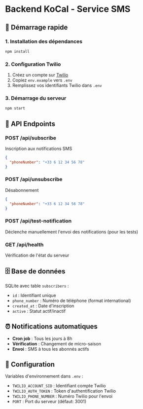 # Backend KoCal - Service SMS

## 🚀 Démarrage rapide

### 1. Installation des dépendances
```bash
npm install
```

### 2. Configuration Twilio
1. Créez un compte sur [Twilio](https://www.twilio.com/)
2. Copiez `env.example` vers `.env`
3. Remplissez vos identifiants Twilio dans `.env`

### 3. Démarrage du serveur
```bash
npm start
```

## 📱 API Endpoints

### POST /api/subscribe
Inscription aux notifications SMS
```json
{
  "phoneNumber": "+33 6 12 34 56 78"
}
```

### POST /api/unsubscribe
Désabonnement
```json
{
  "phoneNumber": "+33 6 12 34 56 78"
}
```

### POST /api/test-notification
Déclenche manuellement l'envoi des notifications (pour les tests)

### GET /api/health
Vérification de l'état du serveur

## 🗄️ Base de données

SQLite avec table `subscribers` :
- `id` : Identifiant unique
- `phone_number` : Numéro de téléphone (format international)
- `created_at` : Date d'inscription
- `active` : Statut actif/inactif

## ⏰ Notifications automatiques

- **Cron job** : Tous les jours à 8h
- **Vérification** : Changement de micro-saison
- **Envoi** : SMS à tous les abonnés actifs

## 🔧 Configuration

Variables d'environnement dans `.env` :
- `TWILIO_ACCOUNT_SID` : Identifiant compte Twilio
- `TWILIO_AUTH_TOKEN` : Token d'authentification Twilio
- `TWILIO_PHONE_NUMBER` : Numéro Twilio pour l'envoi
- `PORT` : Port du serveur (défaut: 3001)
